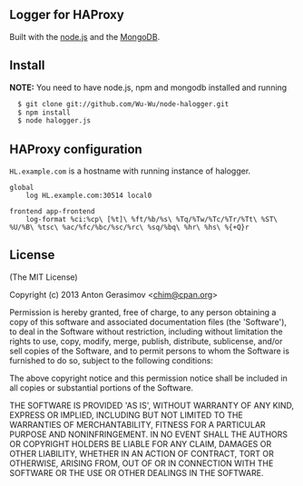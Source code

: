 ## Logger for HAProxy

Built with the [node.js](http://nodejs.org/) and the [MongoDB](http://mongodb.org/).

## Install

**NOTE:** You need to have node.js, npm and mongodb installed and running

```sh
  $ git clone git://github.com/Wu-Wu/node-halogger.git
  $ npm install
  $ node halogger.js
```

## HAProxy configuration

`HL.example.com` is a hostname with running instance of halogger.

    global
        log HL.example.com:30514 local0

    frontend app-frontend
        log-format %ci:%cp\ [%t]\ %ft/%b/%s\ %Tq/%Tw/%Tc/%Tr/%Tt\ %ST\ %U/%B\ %tsc\ %ac/%fc/%bc/%sc/%rc\ %sq/%bq\ %hr\ %hs\ %{+Q}r

## License
(The MIT License)

Copyright (c) 2013 Anton Gerasimov <[chim@cpan.org](mailto:chim@cpan.org)>

Permission is hereby granted, free of charge, to any person obtaining a copy of this software and associated documentation files
(the 'Software'), to deal in the Software without restriction, including without limitation the rights to use, copy, modify, merge, publish, distribute, sublicense, and/or sell copies of the Software, and to permit persons to whom the Software is furnished to do so, subject to the following conditions:

The above copyright notice and this permission notice shall be included in all copies or substantial portions of the Software.

THE SOFTWARE IS PROVIDED 'AS IS', WITHOUT WARRANTY OF ANY KIND, EXPRESS OR IMPLIED, INCLUDING BUT NOT LIMITED TO THE WARRANTIES OF MERCHANTABILITY, FITNESS FOR A PARTICULAR PURPOSE AND NONINFRINGEMENT. IN NO EVENT SHALL THE AUTHORS OR COPYRIGHT HOLDERS BE LIABLE FOR ANY CLAIM, DAMAGES OR OTHER LIABILITY, WHETHER IN AN ACTION OF CONTRACT, TORT OR OTHERWISE, ARISING FROM, OUT OF OR IN CONNECTION WITH THE SOFTWARE OR THE USE OR OTHER DEALINGS IN THE SOFTWARE.
